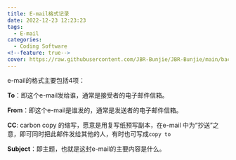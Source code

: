 ```yaml
---
title: E-mail格式记录
date: 2022-12-23 12:23:23
tags:
  - E-mail
categories:
  - Coding Software
<!--feature: true-->
cover: https://raw.githubusercontent.com/JBR-Bunjie/JBR-Bunjie/main/back.jpg
---
```


e-mail的格式主要包括4项：

**To**：即这个e-mail发给谁，通常是接受者的电子邮件信箱。

**From**：即这个e-mail是谁发的，通常是发送者的电子邮件信箱。 

**CC**: carbon copy 的缩写，愿意是用复写纸预写副本，在e-mail 中为“抄送”之意，即可同时把此邮件发给其他的人，有时也可写成`copy to`

**Subject**：即主题，也就是这封e-mail的主要内容是什么。